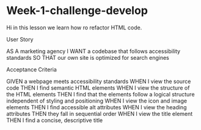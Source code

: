 # Week-1-challenge-develop


Hi in this lesson we learn how ro refactor HTML code.

User Story

AS A marketing agency
I WANT a codebase that follows accessibility standards
SO THAT our own site is optimized for search engines



Acceptance Criteria

GIVEN a webpage meets accessibility standards
WHEN I view the source code
THEN I find semantic HTML elements
WHEN I view the structure of the HTML elements
THEN I find that the elements follow a logical structure independent of styling and positioning
WHEN I view the icon and image elements
THEN I find accessible alt attributes
WHEN I view the heading attributes
THEN they fall in sequential order
WHEN I view the title element
THEN I find a concise, descriptive title